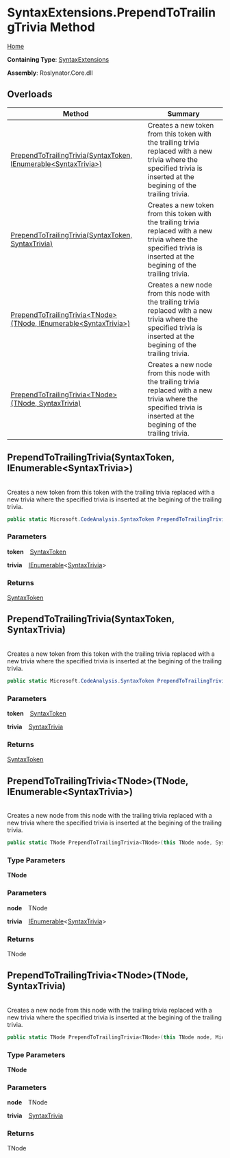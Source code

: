 # SyntaxExtensions\.PrependToTrailingTrivia Method

[Home](../../../README.md)

**Containing Type**: [SyntaxExtensions](../README.md)

**Assembly**: Roslynator\.Core\.dll

## Overloads

| Method | Summary |
| ------ | ------- |
| [PrependToTrailingTrivia(SyntaxToken, IEnumerable\<SyntaxTrivia>)](../PrependToTrailingTrivia/README.md#Roslynator_SyntaxExtensions_PrependToTrailingTrivia_Microsoft_CodeAnalysis_SyntaxToken_System_Collections_Generic_IEnumerable_Microsoft_CodeAnalysis_SyntaxTrivia__) | Creates a new token from this token with the trailing trivia replaced with a new trivia where the specified trivia is inserted at the begining of the trailing trivia\. |
| [PrependToTrailingTrivia(SyntaxToken, SyntaxTrivia)](../PrependToTrailingTrivia/README.md#Roslynator_SyntaxExtensions_PrependToTrailingTrivia_Microsoft_CodeAnalysis_SyntaxToken_Microsoft_CodeAnalysis_SyntaxTrivia_) | Creates a new token from this token with the trailing trivia replaced with a new trivia where the specified trivia is inserted at the begining of the trailing trivia\. |
| [PrependToTrailingTrivia\<TNode>(TNode, IEnumerable\<SyntaxTrivia>)](#Roslynator_SyntaxExtensions_PrependToTrailingTrivia__1___0_System_Collections_Generic_IEnumerable_Microsoft_CodeAnalysis_SyntaxTrivia__) | Creates a new node from this node with the trailing trivia replaced with a new trivia where the specified trivia is inserted at the begining of the trailing trivia\. |
| [PrependToTrailingTrivia\<TNode>(TNode, SyntaxTrivia)](#Roslynator_SyntaxExtensions_PrependToTrailingTrivia__1___0_Microsoft_CodeAnalysis_SyntaxTrivia_) | Creates a new node from this node with the trailing trivia replaced with a new trivia where the specified trivia is inserted at the begining of the trailing trivia\. |

## PrependToTrailingTrivia\(SyntaxToken, IEnumerable\<SyntaxTrivia>\) <a id="Roslynator_SyntaxExtensions_PrependToTrailingTrivia_Microsoft_CodeAnalysis_SyntaxToken_System_Collections_Generic_IEnumerable_Microsoft_CodeAnalysis_SyntaxTrivia__"></a>

\
Creates a new token from this token with the trailing trivia replaced with a new trivia where the specified trivia is inserted at the begining of the trailing trivia\.

```csharp
public static Microsoft.CodeAnalysis.SyntaxToken PrependToTrailingTrivia(this Microsoft.CodeAnalysis.SyntaxToken token, System.Collections.Generic.IEnumerable<Microsoft.CodeAnalysis.SyntaxTrivia> trivia)
```

### Parameters

**token** &ensp; [SyntaxToken](https://docs.microsoft.com/en-us/dotnet/api/microsoft.codeanalysis.syntaxtoken)

**trivia** &ensp; [IEnumerable](https://docs.microsoft.com/en-us/dotnet/api/system.collections.generic.ienumerable-1)\<[SyntaxTrivia](https://docs.microsoft.com/en-us/dotnet/api/microsoft.codeanalysis.syntaxtrivia)>

### Returns

[SyntaxToken](https://docs.microsoft.com/en-us/dotnet/api/microsoft.codeanalysis.syntaxtoken)

## PrependToTrailingTrivia\(SyntaxToken, SyntaxTrivia\) <a id="Roslynator_SyntaxExtensions_PrependToTrailingTrivia_Microsoft_CodeAnalysis_SyntaxToken_Microsoft_CodeAnalysis_SyntaxTrivia_"></a>

\
Creates a new token from this token with the trailing trivia replaced with a new trivia where the specified trivia is inserted at the begining of the trailing trivia\.

```csharp
public static Microsoft.CodeAnalysis.SyntaxToken PrependToTrailingTrivia(this Microsoft.CodeAnalysis.SyntaxToken token, Microsoft.CodeAnalysis.SyntaxTrivia trivia)
```

### Parameters

**token** &ensp; [SyntaxToken](https://docs.microsoft.com/en-us/dotnet/api/microsoft.codeanalysis.syntaxtoken)

**trivia** &ensp; [SyntaxTrivia](https://docs.microsoft.com/en-us/dotnet/api/microsoft.codeanalysis.syntaxtrivia)

### Returns

[SyntaxToken](https://docs.microsoft.com/en-us/dotnet/api/microsoft.codeanalysis.syntaxtoken)

## PrependToTrailingTrivia\<TNode>\(TNode, IEnumerable\<SyntaxTrivia>\) <a id="Roslynator_SyntaxExtensions_PrependToTrailingTrivia__1___0_System_Collections_Generic_IEnumerable_Microsoft_CodeAnalysis_SyntaxTrivia__"></a>

\
Creates a new node from this node with the trailing trivia replaced with a new trivia where the specified trivia is inserted at the begining of the trailing trivia\.

```csharp
public static TNode PrependToTrailingTrivia<TNode>(this TNode node, System.Collections.Generic.IEnumerable<Microsoft.CodeAnalysis.SyntaxTrivia> trivia) where TNode : Microsoft.CodeAnalysis.SyntaxNode
```

### Type Parameters

**TNode**

### Parameters

**node** &ensp; TNode

**trivia** &ensp; [IEnumerable](https://docs.microsoft.com/en-us/dotnet/api/system.collections.generic.ienumerable-1)\<[SyntaxTrivia](https://docs.microsoft.com/en-us/dotnet/api/microsoft.codeanalysis.syntaxtrivia)>

### Returns

TNode

## PrependToTrailingTrivia\<TNode>\(TNode, SyntaxTrivia\) <a id="Roslynator_SyntaxExtensions_PrependToTrailingTrivia__1___0_Microsoft_CodeAnalysis_SyntaxTrivia_"></a>

\
Creates a new node from this node with the trailing trivia replaced with a new trivia where the specified trivia is inserted at the begining of the trailing trivia\.

```csharp
public static TNode PrependToTrailingTrivia<TNode>(this TNode node, Microsoft.CodeAnalysis.SyntaxTrivia trivia) where TNode : Microsoft.CodeAnalysis.SyntaxNode
```

### Type Parameters

**TNode**

### Parameters

**node** &ensp; TNode

**trivia** &ensp; [SyntaxTrivia](https://docs.microsoft.com/en-us/dotnet/api/microsoft.codeanalysis.syntaxtrivia)

### Returns

TNode

